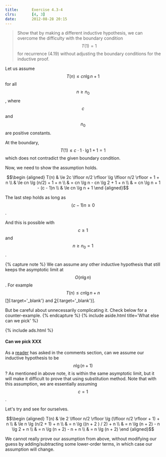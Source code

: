 ```yaml
---
title:      Exercise 4.3-4
clrs:       [4, 3]
date:       2012-08-28 20:15
---
```


> Show that by making a different inductive hypothesis, we can overcome the difficulty with the boundary condition $$T(1) = 1$$ for recurrence (4.19) without adjusting the boundary conditions for the inductive proof.

Let us assume $$T(n) \le c n \lg n + 1$$ for all $$n \ge n_0$$, where $$c$$ and $$n_0$$ are positive constants.

At the boundary, $$T(1) \le c \cdot 1 \cdot \lg 1 + 1 = 1$$ which does not contradict the given boundary condition.

Now, we need to show the assumption holds.

$$\begin {aligned}
T(n) & \le 2c \lfloor n/2 \rfloor \lg \lfloor n/2 \rfloor + 1 + n \\
     & \le cn \lg (n/2) + 1 + n \\
     & = cn \lg n - cn \lg 2 + 1 + n \\
     & = cn \lg n + 1 - (c - 1)n \\
     & \le cn \lg n + 1
\end {aligned}$$

The last step holds as long as $$(c - 1)n \ge 0$$.

And this is possible with $$c \ge 1$$ and $$n \ge n_0 = 1$$.

{% capture note %}
We can assume any other inductive hypothesis that still keeps the asymptotic limit at $$O(n \lg n)$$. For example $$T(n) \le c n \lg n + n$$ [[1](https://walkccc.me/CLRS/Chap04/4.3/){:target='_blank'} and [2](https://donrwalsh.github.io/CLRS/solutions/04/e4.3-4.html){:target='_blank'}].

But be careful about unnecessarily complicating it. Check below for a counter-example.
{% endcapture %}
{% include aside.html title='What else can we pick' %}

{% include ads.html %}

#### Can we pick XXX

As a [reader](#disqus_thread) has asked in the comments section, can we assume our inductive hypothesis to be $$n \lg (n + 1)$$? As mentioned in above note, it is within the same asymptotic limit, but it will make it difficult to prove that using substitution method. Note  that with this assumption, we  are essentially assuming $$c = 1$$.

Let's try and see for ourselves.

$$\begin {aligned}
T(n) & \le 2 \lfloor n/2 \rfloor \lg (\lfloor n/2 \rfloor + 1) + n \\
     & \le n \lg (n/2 + 1) + n \\
     & = n \lg ((n + 2 ) / 2) + n \\
     & = n \lg (n + 2) - n \lg 2 + n \\
     & = n \lg (n + 2) - n + n \\
     & = n \lg (n + 2)
\end {aligned}$$

We cannot really prove our assumption from above, without modifying our guess by adding/subtracting some lower-order terms, in which case our assumption will change.
